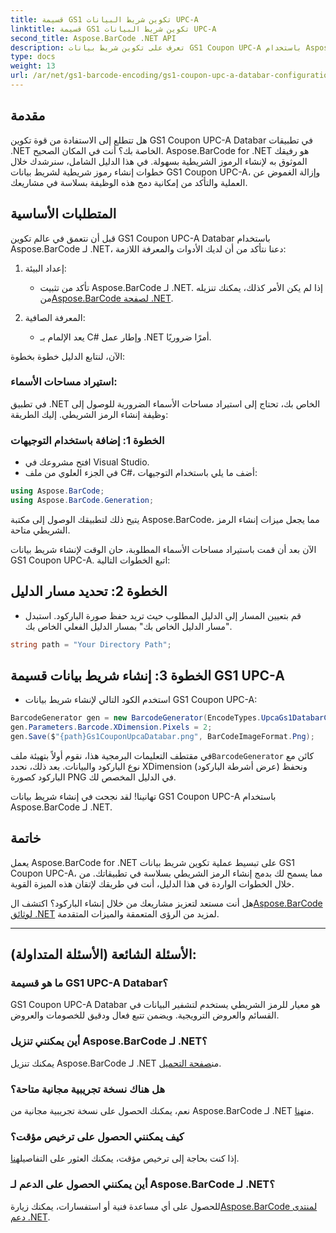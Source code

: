 ```yaml
---
title: قسيمة GS1 تكوين شريط البيانات UPC-A
linktitle: قسيمة GS1 تكوين شريط البيانات UPC-A
second_title: Aspose.BarCode .NET API
description: تعرف على تكوين شريط بيانات GS1 Coupon UPC-A باستخدام Aspose.BarCode لـ .NET. إنشاء الباركود بسهولة. نبدأ الآن!
type: docs
weight: 13
url: /ar/net/gs1-barcode-encoding/gs1-coupon-upc-a-databar-configuration/
---
```


## مقدمة

هل تتطلع إلى الاستفادة من قوة تكوين GS1 Coupon UPC-A Databar في تطبيقات .NET الخاصة بك؟ أنت في المكان الصحيح. Aspose.BarCode for .NET هو رفيقك الموثوق به لإنشاء الرموز الشريطية بسهولة. في هذا الدليل الشامل، سنرشدك خلال خطوات إنشاء رموز شريطية لشريط بيانات GS1 Coupon UPC-A، وإزالة الغموض عن العملية والتأكد من إمكانية دمج هذه الوظيفة بسلاسة في مشاريعك.

## المتطلبات الأساسية

قبل أن نتعمق في عالم تكوين GS1 Coupon UPC-A Databar باستخدام Aspose.BarCode لـ .NET، دعنا نتأكد من أن لديك الأدوات والمعرفة اللازمة:

1. إعداد البيئة:
   - تأكد من تثبيت Aspose.BarCode لـ .NET. إذا لم يكن الأمر كذلك، يمكنك تنزيله من[Aspose.BarCode لصفحة .NET](https://releases.aspose.com/barcode/net/).

2. المعرفة الصافية:
   - يعد الإلمام بـ C# وإطار عمل .NET أمرًا ضروريًا.

الآن، لنتابع الدليل خطوة بخطوة:

### استيراد مساحات الأسماء:

في تطبيق .NET الخاص بك، تحتاج إلى استيراد مساحات الأسماء الضرورية للوصول إلى وظيفة إنشاء الرمز الشريطي. إليك الطريقة:

### الخطوة 1: إضافة باستخدام التوجيهات
- افتح مشروعك في Visual Studio.
- في الجزء العلوي من ملف C#، أضف ما يلي باستخدام التوجيهات:

```csharp
using Aspose.BarCode;
using Aspose.BarCode.Generation;
```

يتيح ذلك لتطبيقك الوصول إلى مكتبة Aspose.BarCode، مما يجعل ميزات إنشاء الرمز الشريطي متاحة.

الآن بعد أن قمت باستيراد مساحات الأسماء المطلوبة، حان الوقت لإنشاء شريط بيانات GS1 Coupon UPC-A. اتبع الخطوات التالية:

## الخطوة 2: تحديد مسار الدليل
- قم بتعيين المسار إلى الدليل المطلوب حيث تريد حفظ صورة الباركود. استبدل "مسار الدليل الخاص بك" بمسار الدليل الفعلي الخاص بك.

```csharp
string path = "Your Directory Path";
```

## الخطوة 3: إنشاء شريط بيانات قسيمة GS1 UPC-A
- استخدم الكود التالي لإنشاء شريط بيانات GS1 Coupon UPC-A:

```csharp
BarcodeGenerator gen = new BarcodeGenerator(EncodeTypes.UpcaGs1DatabarCoupon, "123456789012(8110)ASPOSE");
gen.Parameters.Barcode.XDimension.Pixels = 2;
gen.Save($"{path}Gs1CouponUpcaDatabar.png", BarCodeImageFormat.Png);
```

 في مقتطف التعليمات البرمجية هذا، نقوم أولاً بتهيئة ملف`BarcodeGenerator` كائن مع نوع الباركود والبيانات. بعد ذلك، نحدد XDimension (عرض أشرطة الباركود) ونحفظ الباركود كصورة PNG في الدليل المخصص لك.

تهانينا! لقد نجحت في إنشاء شريط بيانات GS1 Coupon UPC-A باستخدام Aspose.BarCode لـ .NET.

## خاتمة

يعمل Aspose.BarCode for .NET على تبسيط عملية تكوين شريط بيانات GS1 Coupon UPC-A، مما يسمح لك بدمج إنشاء الرمز الشريطي بسلاسة في تطبيقاتك. من خلال الخطوات الواردة في هذا الدليل، أنت في طريقك لإتقان هذه الميزة القوية.

 هل أنت مستعد لتعزيز مشاريعك من خلال إنشاء الباركود؟ اكتشف ال[Aspose.BarCode لوثائق .NET](https://reference.aspose.com/barcode/net/) لمزيد من الرؤى المتعمقة والميزات المتقدمة.

---

## الأسئلة الشائعة (الأسئلة المتداولة):

### ما هو قسيمة GS1 UPC-A Databar؟
GS1 Coupon UPC-A Databar هو معيار للرمز الشريطي يستخدم لتشفير البيانات في القسائم والعروض الترويجية. ويضمن تتبع فعال ودقيق للخصومات والعروض.

### أين يمكنني تنزيل Aspose.BarCode لـ .NET؟
 يمكنك تنزيل Aspose.BarCode لـ .NET من[صفحة التحميل](https://releases.aspose.com/barcode/net/).

### هل هناك نسخة تجريبية مجانية متاحة؟
 نعم، يمكنك الحصول على نسخة تجريبية مجانية من Aspose.BarCode لـ .NET من[هنا](https://releases.aspose.com/).

### كيف يمكنني الحصول على ترخيص مؤقت؟
 إذا كنت بحاجة إلى ترخيص مؤقت، يمكنك العثور على التفاصيل[هنا](https://purchase.aspose.com/temporary-license/).

### أين يمكنني الحصول على الدعم لـ Aspose.BarCode لـ .NET؟
 للحصول على أي مساعدة فنية أو استفسارات، يمكنك زيارة[Aspose.BarCode لمنتدى دعم .NET](https://forum.aspose.com/c/barcode/13).

